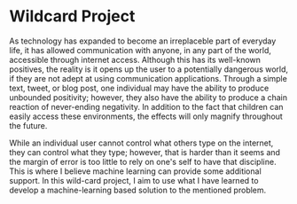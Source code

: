 # Wildcard Project

As technology has expanded to become an irreplaceble part of everyday life, it has allowed communication with anyone, in any part of the world, accessible through internet access. Although this has its well-known positives, the reality is it opens up the user to a potentially dangerous world, if they are not adept at using communication applications. Through a simple text, tweet, or blog post, one individual may have the ability to produce unbounded positivity; however, they also have the ability to produce a chain reaction of never-ending negativity. In addition to the fact that children can easily access these environments, the effects will only magnify throughout the future.

While an individual user cannot control what others type on the internet, they can control what they type; however, that is harder than it seems and the margin of error is too little to rely on one's self to have that discipline. This is where I believe machine learning can provide some additional support. In this wild-card project, I aim to use what I have learned to develop a machine-learning based solution to the mentioned problem.
